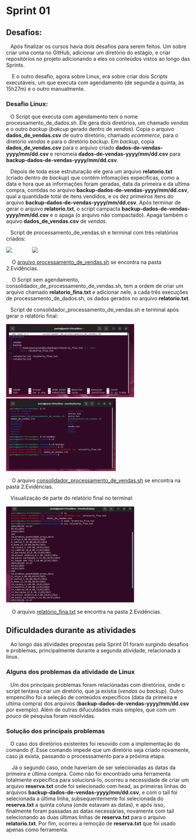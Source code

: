  # Sprint 01 
## Desafios:
&nbsp;&nbsp;&nbsp;Após finalizar os cursos havia dois desafios para serem feitos. Um sobre criar uma conta no GitHub, adicionar um diretório do estágio, e criar repositórios no projeto adicionando a eles os conteúdos vistos ao longo das Sprints. <p>
&nbsp;&nbsp;&nbsp; E o outro desafio, agora sobre Linux, era sobre criar dois Scripts executáveis, um que executa com agendamento (de segunda a quinta, as 15h27m) e o outro manualmente. 
<p>
<p>

### Desafio Linux:
&nbsp;&nbsp;&nbsp;O Script que executa com agendamento tem o nome processamento_de_dados.sh. Ele gera dois diretórios, um chamado _vendas_ e o outro _backup_ (_bakcup_ gerado dentro de _vendas_). Copia o arquivo **dados_de_vendas.csv** de outro diretório, chamado _ecommerce_, para o diretório _vendas_ e para o diretório _backup_. Em _backup_, copia **dados_de_vendas.csv** para o arquivo criado **dados-de-vendas-yyyy/mm/dd.csv** e renomeia **dados-de-vendas-yyyy/mm/dd.csv** para **backup-dados-de-vendas-yyyy/mm/dd.csv**. <p>
&nbsp;&nbsp;&nbsp;Depois de toda esse estruturação ele gera um arquivo **relatorio.txt** (criado dentro de _backup_) que contém infomações expecíficas, como a data e hora que as informações foram geradas, data da primeira e da ultima compra, contidas no arquivo **backup-dados-de-vendas-yyyy/mm/dd.csv**, qual a quantidade total de itens vendidos, e os dez primeiros itens do arquivo **backup-dados-de-vendas-yyyy/mm/dd.csv**. Após terminar de gerar o arquivo **relatorio.txt**, o script campacta **backup-dados-de-vendas-yyyy/mm/dd.csv** e o apaga (o arquivo não compactado). Apaga também o aquivo **dados_de_vendas.csv** de _vendas_. <p>
&nbsp;&nbsp;&nbsp;Script de processamento_de_vendas.sh e terminal com três relatórios criados:
<p>
<img src=../imgs/Script_processamento_de_vendas.png width=300>  &nbsp;&nbsp;&nbsp;&nbsp;&nbsp;&nbsp;&nbsp;&nbsp;&nbsp;&nbsp;&nbsp;&nbsp;   <img src=../imgs/antes_de_gerar_relatorio_fina.png width=350>
<p>

&nbsp;&nbsp;&nbsp; O  [arquivo processamento_de_vendas.sh](https://github.com/rehbeinp/EstagioC_UOL/blob/main/Sprint01/Evid%C3%AAncias/processamento_de_vendas.sh) se encontra na pasta 2.Evidências.

<p>

&nbsp;&nbsp;&nbsp; O Script sem agendamento, consolidador_de_processamento_de_vendas.sh, tem a ordem de criar um arquivo chamado **relatorio_fina.txt** e adicionar nele, a cada três execuções de processamento_de_dados.sh, os dados gerados no arquivo **relatorio.txt**. 
<p>

&nbsp;&nbsp;&nbsp;Script de consolidador_processamento_de_vendas.sh e terminal após gerar o relatório final:
<p>

<img src=../../imgs/Script_consolidador_de_processamento_de_vendas.png width=350> &nbsp;&nbsp;&nbsp;&nbsp;&nbsp;&nbsp;&nbsp;&nbsp;&nbsp;&nbsp;&nbsp;&nbsp; <img src=../../imgs/gerando_relatorio_fina.png width=300>
<p>

&nbsp;&nbsp;&nbsp; O arquivo  [consolidador_processamento_de_vendas.sh](https://github.com/rehbeinp/EstagioC_UOL/blob/main/Sprint01/Evid%C3%AAncias/consolidador_de_processamento_de_vendas.sh) se encontra na pasta 2.Evidências.

<p>
<p>

&nbsp;&nbsp;&nbsp;Visualização de parte do relatório final no terminal:
<p>

<img src=../../imgs/cat-de-relatorio_fina.png width=350>
<p>

&nbsp;&nbsp;&nbsp; O arquivo  [relatório_fina.txt](https://github.com/rehbeinp/EstagioC_UOL/blob/main/Sprint01/Evid%C3%AAncias/relatorio_fina.txt) se encontra na pasta 2.Evidências.
<p>

## Dificuldades durante as atividades
&nbsp;&nbsp;&nbsp;Ao longo das atividades propostas pela Sprint 01 foram surgindo desafios e problemas, principalmente durante a segunda atividade, relacionada a linux.
<p>

### Alguns dos problemas da atividade de Linux
&nbsp;&nbsp;&nbsp;Um dos principais problemas foram relacionadas com diretórios, onde o script tentava criar um diretório, que ja existia (*vendas* ou *backup*). Outro empencilho foi a seleção de conteúdos expecíficos (data da primeira e ultima compra) dos arquivos (**backup-dados-de-vendas-yyyy/mm/dd.csv** por exemplo). Além de outras difuculdades mais simples, que com um pouco de pesquisa foram resolvidas. <p>

### Solução dos principais problemas
&nbsp;&nbsp;&nbsp;O caso dos diretórios existentes foi resovido com a implementação do comando _if_. Esse comando impede que um diretório seja criado novamente, caso já exista, passando o processsamento para a próxima etapa. <p>
&nbsp;&nbsp;&nbsp; Já o segundo caso, onde haveriam de ser selecionadas as datas da primeira e última compra. Como não foi encontrado uma ferramenta totalmente expecífica para solucioná-lo, ocorreu a necessidade de criar um arquivo **reserva.txt** onde foi selecionado com head, as primeiras linhas do arquivos **backup-dados-de-vendas-yyyy/mm/dd.csv**, e com o tail foi selecionada a última linha, subsequentemente foi selecionada do **reserva.txt** a quinta coluna (onde estavam as datas), e após isso, finalmente foram passadas as datas necessárias, novamente com tail selecionando as duas últimas linhas de **reserva.txt** para o arquivo **relatorio.txt**. Por fim, ocorreu a remoção de **reserva.txt** que foi usado apenas como ferramenta. <p>